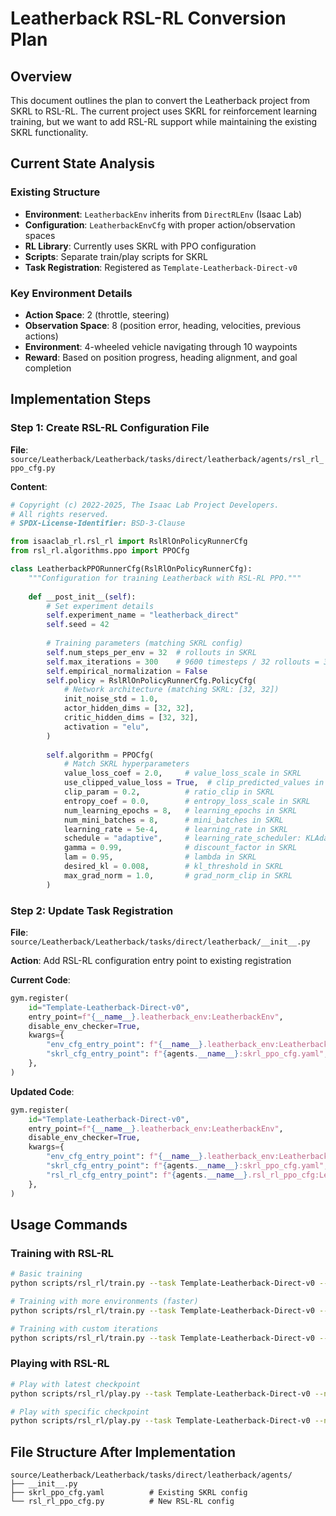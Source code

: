 # Leatherback RSL-RL Conversion Plan

## Overview
This document outlines the plan to convert the Leatherback project from SKRL to RSL-RL. The current project uses SKRL for reinforcement learning training, but we want to add RSL-RL support while maintaining the existing SKRL functionality.

## Current State Analysis

### Existing Structure
- **Environment**: `LeatherbackEnv` inherits from `DirectRLEnv` (Isaac Lab)
- **Configuration**: `LeatherbackEnvCfg` with proper action/observation spaces
- **RL Library**: Currently uses SKRL with PPO configuration
- **Scripts**: Separate train/play scripts for SKRL
- **Task Registration**: Registered as `Template-Leatherback-Direct-v0`

### Key Environment Details
- **Action Space**: 2 (throttle, steering)
- **Observation Space**: 8 (position error, heading, velocities, previous actions)
- **Environment**: 4-wheeled vehicle navigating through 10 waypoints
- **Reward**: Based on position progress, heading alignment, and goal completion

## Implementation Steps

### Step 1: Create RSL-RL Configuration File
**File**: `source/Leatherback/Leatherback/tasks/direct/leatherback/agents/rsl_rl_ppo_cfg.py`

**Content**:

```python
# Copyright (c) 2022-2025, The Isaac Lab Project Developers.
# All rights reserved.
# SPDX-License-Identifier: BSD-3-Clause

from isaaclab_rl.rsl_rl import RslRlOnPolicyRunnerCfg
from rsl_rl.algorithms.ppo import PPOCfg

class LeatherbackPPORunnerCfg(RslRlOnPolicyRunnerCfg):
    """Configuration for training Leatherback with RSL-RL PPO."""
    
    def __post_init__(self):
        # Set experiment details
        self.experiment_name = "leatherback_direct"
        self.seed = 42
        
        # Training parameters (matching SKRL config)
        self.num_steps_per_env = 32  # rollouts in SKRL
        self.max_iterations = 300    # 9600 timesteps / 32 rollouts = 300 iterations
        self.empirical_normalization = False
        self.policy = RslRlOnPolicyRunnerCfg.PolicyCfg(
            # Network architecture (matching SKRL: [32, 32])
            init_noise_std = 1.0,
            actor_hidden_dims = [32, 32],
            critic_hidden_dims = [32, 32],
            activation = "elu",
        )
        
        self.algorithm = PPOCfg(
            # Match SKRL hyperparameters
            value_loss_coef = 2.0,     # value_loss_scale in SKRL
            use_clipped_value_loss = True,  # clip_predicted_values in SKRL
            clip_param = 0.2,          # ratio_clip in SKRL
            entropy_coef = 0.0,        # entropy_loss_scale in SKRL
            num_learning_epochs = 8,   # learning_epochs in SKRL
            num_mini_batches = 8,      # mini_batches in SKRL
            learning_rate = 5e-4,      # learning_rate in SKRL
            schedule = "adaptive",     # learning_rate_scheduler: KLAdaptiveLR
            gamma = 0.99,              # discount_factor in SKRL
            lam = 0.95,                # lambda in SKRL
            desired_kl = 0.008,        # kl_threshold in SKRL
            max_grad_norm = 1.0,       # grad_norm_clip in SKRL
        )
```

### Step 2: Update Task Registration
**File**: `source/Leatherback/Leatherback/tasks/direct/leatherback/__init__.py`

**Action**: Add RSL-RL configuration entry point to existing registration

**Current Code**:
```python
gym.register(
    id="Template-Leatherback-Direct-v0",
    entry_point=f"{__name__}.leatherback_env:LeatherbackEnv",
    disable_env_checker=True,
    kwargs={
        "env_cfg_entry_point": f"{__name__}.leatherback_env:LeatherbackEnvCfg",
        "skrl_cfg_entry_point": f"{agents.__name__}:skrl_ppo_cfg.yaml",
    },
)
```

**Updated Code**:
```python
gym.register(
    id="Template-Leatherback-Direct-v0",
    entry_point=f"{__name__}.leatherback_env:LeatherbackEnv",
    disable_env_checker=True,
    kwargs={
        "env_cfg_entry_point": f"{__name__}.leatherback_env:LeatherbackEnvCfg",
        "skrl_cfg_entry_point": f"{agents.__name__}:skrl_ppo_cfg.yaml",
        "rsl_rl_cfg_entry_point": f"{agents.__name__}.rsl_rl_ppo_cfg:LeatherbackPPORunnerCfg",
    },
)
```

## Usage Commands

### Training with RSL-RL
```bash
# Basic training
python scripts/rsl_rl/train.py --task Template-Leatherback-Direct-v0 --num_envs 32

# Training with more environments (faster)
python scripts/rsl_rl/train.py --task Template-Leatherback-Direct-v0 --num_envs 4096 --headless

# Training with custom iterations
python scripts/rsl_rl/train.py --task Template-Leatherback-Direct-v0 --num_envs 32 --max_iterations 500
```

### Playing with RSL-RL
```bash
# Play with latest checkpoint
python scripts/rsl_rl/play.py --task Template-Leatherback-Direct-v0 --num_envs 32

# Play with specific checkpoint
python scripts/rsl_rl/play.py --task Template-Leatherback-Direct-v0 --num_envs 32 --checkpoint logs/rsl_rl/leatherback_direct/*/model_*.pt
```

## File Structure After Implementation
```
source/Leatherback/Leatherback/tasks/direct/leatherback/agents/
├── __init__.py
├── skrl_ppo_cfg.yaml          # Existing SKRL config
└── rsl_rl_ppo_cfg.py          # New RSL-RL config
```
